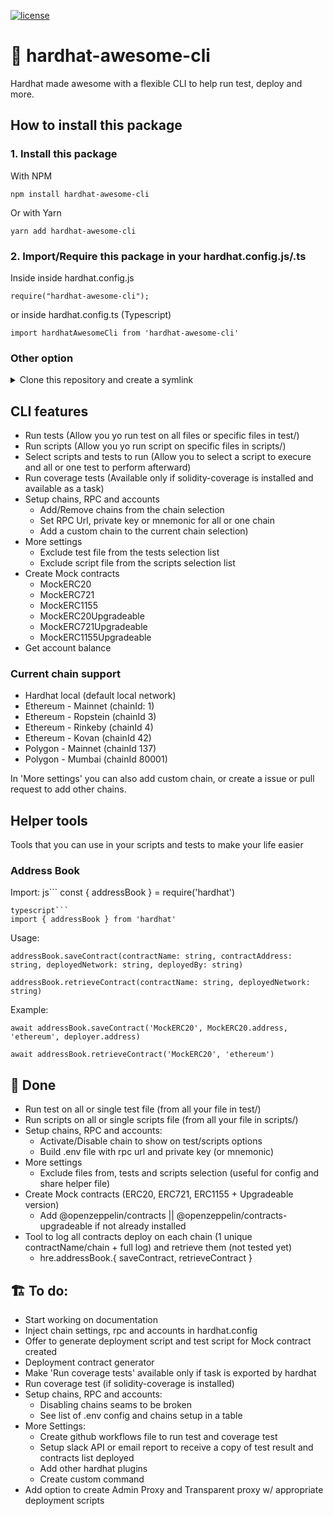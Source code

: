 [![license](https://img.shields.io/github/license/jamesisaac/react-native-background-task.svg)](https://opensource.org/licenses/MIT)

# 👷 hardhat-awesome-cli
 Hardhat made awesome with a flexible CLI to help run test, deploy and more.

## How to install this package
### 1. Install this package
With NPM
```commandline
npm install hardhat-awesome-cli
```
Or with Yarn
```commandline
yarn add hardhat-awesome-cli
```

### 2. Import/Require this package in your hardhat.config.js/.ts

Inside inside hardhat.config.js
```
require("hardhat-awesome-cli");
```
or inside hardhat.config.ts (Typescript)
```
import hardhatAwesomeCli from 'hardhat-awesome-cli'
```

### Other option
<details>
<summary>Clone this repository and create a symlink</summary>

```
git clone https://github.com/marc-aurele-besner/hardhat-awesome-cli

cd hardhat-awesome-cli

npm link
```

in the hardhat project you want to use this plugin

```
npm link hardhat-awesome-cli
```
</details>

## CLI features
- Run tests (Allow you yo run test on all files or specific files in test/)
- Run scripts (Allow you yo run script on specific files in scripts/)
- Select scripts and tests to run (Allow you to select a script to execure and all or one test to perform afterward)
- Run coverage tests (Available only if solidity-coverage is installed and available as a task)
- Setup chains, RPC and accounts 
    - Add/Remove chains from the chain selection
    - Set RPC Url, private key or mnemonic for all or one chain
    - Add a custom chain to the current chain selection)
- More settings
    - Exclude test file from the tests selection list
    - Exclude script file from the scripts selection list
- Create Mock contracts
    - MockERC20
    - MockERC721
    - MockERC1155
    - MockERC20Upgradeable
    - MockERC721Upgradeable
    - MockERC1155Upgradeable
- Get account balance

### Current chain support
- Hardhat local (default local network)
- Ethereum - Mainnet (chainId: 1)
- Ethereum - Ropstein (chainId 3)
- Ethereum - Rinkeby (chainId 4)
- Ethereum - Kovan (chainId 42)
- Polygon - Mainnet (chainId 137)
- Polygon - Mumbai (chainId 80001)

In 'More settings' you can also add custom chain, or create a issue or pull request to add other chains.

## Helper tools
Tools that you can use in your scripts and tests to make your life easier

### Address Book

Import:
js```
const { addressBook } = require('hardhat')
```
typescript```
import { addressBook } from 'hardhat'
```

Usage:
```
addressBook.saveContract(contractName: string, contractAddress: string, deployedNetwork: string, deployedBy: string)

addressBook.retrieveContract(contractName: string, deployedNetwork: string)
```

Example:
```
await addressBook.saveContract('MockERC20', MockERC20.address, 'ethereum', deployer.address)

await addressBook.retrieveContract('MockERC20', 'ethereum')
```

## 💪 Done
- Run test on all or single test file (from all your file in test/)
- Run scripts  on all or single scripts file (from all your file in scripts/)
- Setup chains, RPC and accounts:
    - Activate/Disable chain to show on test/scripts options
    - Build .env file with rpc url and private key (or mnemonic)
- More settings
    - Exclude files from, tests and scripts selection (useful for config and share helper file)
- Create Mock contracts (ERC20, ERC721, ERC1155 + Upgradeable version)
    - Add @openzeppelin/contracts || @openzeppelin/contracts-upgradeable if not already installed
- Tool to log all contracts deploy on each chain (1 unique contractName/chain + full log) and retrieve them (not tested yet)
    - hre.addressBook.{ saveContract, retrieveContract }


## 🏗️ To do:
- Start working on documentation
- Inject chain settings, rpc and accounts in hardhat.config
- Offer to generate deployment script and test script for Mock contract created
- Deployment contract generator
- Make 'Run coverage tests' available only if task is exported by hardhat
- Run coverage test (if solidity-coverage is installed)
- Setup chains, RPC and accounts:
    - Disabling chains seams to be broken
    - See list of .env config and chains setup in a table
- More Settings:
    - Create github workflows file to run test and coverage test
    - Setup slack API or email report to receive a copy of test result and contracts list deployed
    - Add other hardhat plugins
    - Create custom command
- Add option to create Admin Proxy and Transparent proxy w/ appropriate deployment scripts